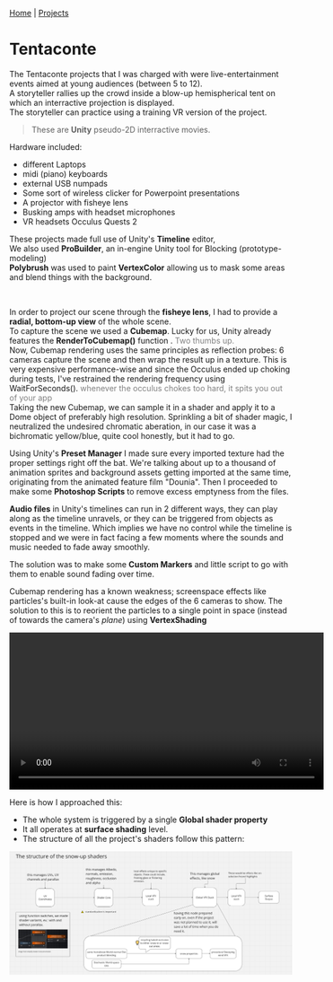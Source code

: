 [Home](index.md) | [Projects](Projects.md) 

# Tentaconte

The Tentaconte projects that I was charged with were live-entertainment events aimed at young audiences (between 5 to 12).  
A storyteller rallies up the crowd inside a blow-up hemispherical tent on which an interractive projection is displayed.  
The storyteller can practice using a training VR version of the project.  

>These are **Unity** pseudo-2D interractive movies.

Hardware included:
- different Laptops
- midi (piano) keyboards
- external USB numpads
- Some sort of wireless clicker for Powerpoint presentations
- A projector with fisheye lens
- Busking amps with headset microphones
- VR headsets Occulus Quests 2 

These projects made full use of Unity's **Timeline** editor,  
We also used **ProBuilder**, an in-engine Unity tool for Blocking (prototype-modeling)  
**Polybrush** was used to paint **VertexColor** allowing us to mask some areas and blend things with the background.  

<br/>

In order to project our scene through the **fisheye lens**, I had to provide a **radial, bottom-up view** of the whole scene.  
To capture the scene we used a **Cubemap**. Lucky for us, Unity already features the **RenderToCubemap()** function . <span style="color: gray;">Two thumbs up.</span>   
Now, Cubemap rendering uses the same principles as reflection probes: 6 cameras capture the scene and then wrap the result up in a texture. This is very expensive performance-wise and since the Occulus ended up choking during tests, I've restrained the rendering frequency using WaitForSeconds(). <span style="color: gray;">whenever the occulus chokes too hard, it spits you out of your app</span>  
Taking the new Cubemap, we can sample it in a shader and apply it to a Dome object of preferably high resolution.
Sprinkling a bit of shader magic, I neutralized the undesired chromatic aberation, in our case it was a bichromatic yellow/blue, quite cool honestly, but it had to go.

Using Unity's **Preset Manager** I made sure every imported texture had the proper settings right off the bat. We're talking about up to a thousand of animation sprites and background assets getting imported at the same time, originating from the animated feature film "Dounia".
Then I proceeded to make some **Photoshop Scripts** to remove excess emptyness from the files. 

**Audio files** in Unity's timelines can run in 2 different ways, they can play along as the timeline unravels, or they can be triggered from objects as events in the timeline. Which implies we have no control while the timeline is stopped and we were in fact facing a few moments where the sounds and music needed to fade away smoothly.  

The solution was to make some **Custom Markers** and little script to go with them to enable sound fading over time.  


Cubemap rendering has a known weakness; screenspace effects like particles's built-in look-at cause the edges of the 6 cameras to show. The solution to this is to reorient the particles to a single point in space (instead of towards the camera's *plane*) using **VertexShading**  




<video controls width="560" style="display: block; margin: 0 auto;">
  <source src="Projects/Tremblant/PortfolioTremblant.mp4" type="video/mp4">
</video>
<span style="color: gray;"></span>  


Here is how I approached this:  
- The whole system is triggered by a single **Global shader property**  
- It all operates at **surface shading** level.  
- The structure of all the project's shaders follow this pattern:  
<img src="Projects/Tremblant/StructureofSnowup.PNG" alt="Structure" style="height: auto; width: auto">  
<span style="color: gray;"></span>

<br/>
